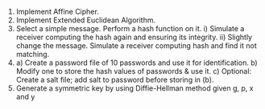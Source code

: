 1.  Implement Affine Cipher.
2.  Implement Extended Euclidean Algorithm.
3. Select a simple message. Perform a hash function on it.
      i) Simulate a receiver computing the hash again and ensuring its integrity.
      ii) Slightly change the message. Simulate a receiver computing hash and find it not 
          matching.
4. a)  Create a password file of 10 passwords and use it for identification.
    b)  Modify one to store the hash values of passwords & use it.
    c)  Optional: Create a salt file; add salt to password before storing in (b). 
 5. Generate a symmetric key by using Diffie-Hellman method given g, p, x and y

